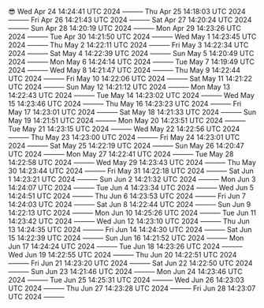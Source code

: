 😎
Wed Apr 24 14:24:41 UTC 2024
––––––
Thu Apr 25 14:18:03 UTC 2024
––––––
Fri Apr 26 14:21:43 UTC 2024
––––––
Sat Apr 27 14:20:24 UTC 2024
––––––
Sun Apr 28 14:20:19 UTC 2024
––––––
Mon Apr 29 14:23:26 UTC 2024
––––––
Tue Apr 30 14:21:50 UTC 2024
––––––
Wed May  1 14:23:45 UTC 2024
––––––
Thu May  2 14:22:11 UTC 2024
––––––
Fri May  3 14:22:34 UTC 2024
––––––
Sat May  4 14:22:39 UTC 2024
––––––
Sun May  5 14:20:49 UTC 2024
––––––
Mon May  6 14:24:14 UTC 2024
––––––
Tue May  7 14:19:49 UTC 2024
––––––
Wed May  8 14:21:47 UTC 2024
––––––
Thu May  9 14:22:44 UTC 2024
––––––
Fri May 10 14:22:06 UTC 2024
––––––
Sat May 11 14:21:22 UTC 2024
––––––
Sun May 12 14:21:12 UTC 2024
––––––
Mon May 13 14:22:43 UTC 2024
––––––
Tue May 14 14:23:02 UTC 2024
––––––
Wed May 15 14:23:46 UTC 2024
––––––
Thu May 16 14:23:23 UTC 2024
––––––
Fri May 17 14:23:01 UTC 2024
––––––
Sat May 18 14:21:33 UTC 2024
––––––
Sun May 19 14:21:51 UTC 2024
––––––
Mon May 20 14:23:51 UTC 2024
––––––
Tue May 21 14:23:15 UTC 2024
––––––
Wed May 22 14:22:56 UTC 2024
––––––
Thu May 23 14:23:00 UTC 2024
––––––
Fri May 24 14:23:01 UTC 2024
––––––
Sat May 25 14:22:19 UTC 2024
––––––
Sun May 26 14:20:47 UTC 2024
––––––
Mon May 27 14:22:41 UTC 2024
––––––
Tue May 28 14:22:58 UTC 2024
––––––
Wed May 29 14:23:43 UTC 2024
––––––
Thu May 30 14:23:44 UTC 2024
––––––
Fri May 31 14:22:18 UTC 2024
––––––
Sat Jun  1 14:23:21 UTC 2024
––––––
Sun Jun  2 14:21:32 UTC 2024
––––––
Mon Jun  3 14:24:07 UTC 2024
––––––
Tue Jun  4 14:23:34 UTC 2024
––––––
Wed Jun  5 14:24:51 UTC 2024
––––––
Thu Jun  6 14:23:53 UTC 2024
––––––
Fri Jun  7 14:24:03 UTC 2024
––––––
Sat Jun  8 14:22:44 UTC 2024
––––––
Sun Jun  9 14:22:13 UTC 2024
––––––
Mon Jun 10 14:25:26 UTC 2024
––––––
Tue Jun 11 14:23:42 UTC 2024
––––––
Wed Jun 12 14:23:10 UTC 2024
––––––
Thu Jun 13 14:24:35 UTC 2024
––––––
Fri Jun 14 14:24:30 UTC 2024
––––––
Sat Jun 15 14:22:39 UTC 2024
––––––
Sun Jun 16 14:21:52 UTC 2024
––––––
Mon Jun 17 14:24:24 UTC 2024
––––––
Tue Jun 18 14:23:26 UTC 2024
––––––
Wed Jun 19 14:22:55 UTC 2024
––––––
Thu Jun 20 14:22:51 UTC 2024
––––––
Fri Jun 21 14:23:20 UTC 2024
––––––
Sat Jun 22 14:22:50 UTC 2024
––––––
Sun Jun 23 14:21:46 UTC 2024
––––––
Mon Jun 24 14:23:46 UTC 2024
––––––
Tue Jun 25 14:25:31 UTC 2024
––––––
Wed Jun 26 14:23:03 UTC 2024
––––––
Thu Jun 27 14:23:28 UTC 2024
––––––
Fri Jun 28 14:23:07 UTC 2024
––––––

